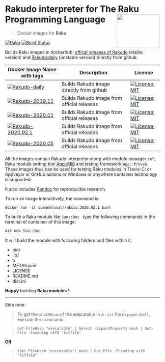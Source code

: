 <h1>Rakudo interpreter for The Raku Programming Language<a href="https://raku.org/"><img src="https://github.com/sumanstats/rakudo/blob/master/imgs/raku_in_docker.png" width="140" height="110" style="float:right"></a></h1>

> Docker images for **Raku**

[![Raku](https://img.shields.io/badge/Raku-v6.d-blue.svg)](https://raku.org/)
[![Build Status](https://travis-ci.com/sumanstats/Rakudo.svg?branch=master)](https://travis-ci.com/sumanstats/rakudo)


Builds Raku images in dockerhub: [offical releases of Rakudo](https://hub.docker.com/r/sumankhanal/rakudo) (stable version) and [Rakudo:daily](https://hub.docker.com/r/sumankhanal/rakudo) (unstable version) directly from github.

| Docker Image Name with tags                                                                                                | Description                                | License                                                                                                     |
|----------------------------------------------------------------------------------------------------------------------------|--------------------------------------------|-------------------------------------------------------------------------------------------------------------|
| [![Rakudo-daily](https://img.shields.io/badge/Rakudo-daily-blue.svg)](https://hub.docker.com/r/sumankhanal/rakudo)         | Builds Rakudo image directly from github   | [![License: MIT](https://img.shields.io/badge/License-MIT-yellow.svg)](https://opensource.org/licenses/MIT) |
| [![Rakudo-2019.11](https://img.shields.io/badge/Rakudo-2019.11-blue.svg)](https://hub.docker.com/r/sumankhanal/rakudo)     | Builds Rakudo image from official releases | [![License: MIT](https://img.shields.io/badge/License-MIT-yellow.svg)](https://opensource.org/licenses/MIT) |
| [![Rakudo-2020.01](https://img.shields.io/badge/Rakudo-2020.01-blue.svg)](https://hub.docker.com/r/sumankhanal/rakudo)     | Builds Rakudo image from official releases | [![License: MIT](https://img.shields.io/badge/License-MIT-yellow.svg)](https://opensource.org/licenses/MIT) |
| [![Rakudo-2020.02.1](https://img.shields.io/badge/Rakudo-2020.02.1-blue.svg)](https://hub.docker.com/r/sumankhanal/rakudo) | Builds Rakudo image from official releases | [![License: MIT](https://img.shields.io/badge/License-MIT-yellow.svg)](https://opensource.org/licenses/MIT) |
| [![Rakudo-2020.05](https://img.shields.io/badge/Rakudo-2020.05-blue.svg)](https://hub.docker.com/r/sumankhanal/rakudo)     | Builds Rakudo image from official releases | [![License: MIT](https://img.shields.io/badge/License-MIT-yellow.svg)](https://opensource.org/licenses/MIT) |


All the images contain Rakudo interpreter along with module manager `zef`, Raku module writing tool [App::Mi6](https://github.com/skaji/mi6) and testing framework `App::Prove6`. These images thus can be used for testing Raku modules in Travis-CI or Appveyor or GitHub actions or Windows or anywhere container technology is supported.

It also includes [Pandoc](https://pandoc.org/index.html) for reproducible research.


To run an image interactively, the command is:

`docker run -it sumankhanal/rakudo:2020.02.1 bash`

To build a Raku module like  `Sum::Doc ` type the following commands in the terminal of container of this image:

  ```raku
  mi6 new Sum::Doc
  ```
  
It will build the module with following folders and files within it:

  - bin/
  - lib/
  - t/
  - META6.json
  - LICENSE
  - README.md
  - dist.ini
  
**Happy** building **Raku modules** !!

*** 

Side note:

>To get the `sha256sum` of the executable in a `.txt` file in `powershell`, execute the command:

>```
>Get-FileHash "executable" | Select -ExpandProperty Hash | Out-File -Encoding utf8 "txtfile" 
>```
 
 **OR**
 
>```
>(Get-FileHash "executable").Hash | Out-File -Encoding utf8 "txtfile"
>```
